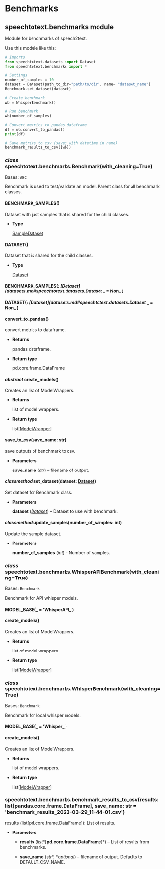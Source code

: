 # Benchmarks

## speechtotext.benchmarks module

Module for benchmarks of speech2text.

Use this module like this:

```python
# Imports
from speechtotext.datasets import Dataset
from speechtotext.benchmarks import *

# Settings
number_of_samples = 10
dataset = Dataset(path_to_dir="path/to/dir", name= "dataset_name")
Benchmark.set_dataset(dataset)

# Create benchmark
wb = WhisperBenchmark()

# Run benchmark
wb(number_of_samples)

# Convert metrics to pandas dataframe
df = wb.convert_to_pandas()
print(df)

# Save metrics to csv (saves with datetime in name)
benchmark_results_to_csv([wb])
```


### _class_ speechtotext.benchmarks.Benchmark(with_cleaning=True)
Bases: `ABC`

Benchmark is used to test/validate an model.
Parent class for all benchmark classes.


#### BENCHMARK_SAMPLES()
Dataset with just samples that is shared for the child classes.


* **Type**

    [SampleDataset](datasets.md#speechtotext.datasets.SampleDataset)



#### DATASET()
Dataset that is shared for the child classes.


* **Type**

    [Dataset](datasets.md#speechtotext.datasets.Dataset)



#### BENCHMARK_SAMPLES(_: [Dataset](datasets.md#speechtotext.datasets.Dataset_ _ = Non_ )

#### DATASET(_: [Dataset](datasets.md#speechtotext.datasets.Dataset_ _ = Non_ )

#### convert_to_pandas()
convert metrics to dataframe.


* **Returns**

    pandas dataframe.



* **Return type**

    pd.core.frame.DataFrame



#### _abstract_ create_models()
Creates an list of ModelWrappers.


* **Returns**

    list of model wrappers.



* **Return type**

    list[[ModelWrapper](models/index.md#speechtotext.models.modelWrapper.ModelWrapper)]



#### save_to_csv(save_name: str)
save outputs of benchmark to csv.


* **Parameters**

    **save_name** (*str*) – filename of output.



#### _classmethod_ set_dataset(dataset: [Dataset](datasets.md#speechtotext.datasets.Dataset))
Set dataset for Benchmark class.


* **Parameters**

    **dataset** ([*Dataset*](datasets.md#speechtotext.datasets.Dataset)) – Dataset to use with benchmark.



#### _classmethod_ update_samples(number_of_samples: int)
Update the sample dataset.


* **Parameters**

    **number_of_samples** (*int*) – Number of samples.



### _class_ speechtotext.benchmarks.WhisperAPIBenchmark(with_cleaning=True)
Bases: `Benchmark`

Benchmark for API whisper models.


#### MODEL_BASE(_ = 'WhisperAPI_ )

#### create_models()
Creates an list of ModelWrappers.


* **Returns**

    list of model wrappers.



* **Return type**

    list[[ModelWrapper](models/index.md#speechtotext.models.modelWrapper.ModelWrapper)]



### _class_ speechtotext.benchmarks.WhisperBenchmark(with_cleaning=True)
Bases: `Benchmark`

Benchmark for local whisper models.


#### MODEL_BASE(_ = 'Whisper_ )

#### create_models()
Creates an list of ModelWrappers.


* **Returns**

    list of model wrappers.



* **Return type**

    list[[ModelWrapper](models/index.md#speechtotext.models.modelWrapper.ModelWrapper)]



### speechtotext.benchmarks.benchmark_results_to_csv(results: list[pandas.core.frame.DataFrame], save_name: str = 'benchmark_results_2023-03-29_11-44-01.csv')
results (list[pd.core.frame.DataFrame]): List of results.


* **Parameters**

    
    * **results** (*list**[**pd.core.frame.DataFrame**]*) – List of results from benchmarks.


    * **save_name** (*str**, **optional*) – filename of output. Defaults to DEFAULT_CSV_NAME.
